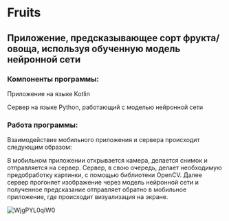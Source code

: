 # Fruits
## Приложение, предсказывающее сорт фрукта/овоща, используя обученную модель нейронной сети

### Компоненты программы:

Приложение на языке Kotlin

Сервер на языке Python, работающий с моделью нейронной сети

### Работа программы:

Взаимодействие мобильного приложения и сервера происходит следующим образом:

В мобильном приложении открывается камера, делается снимок и отправляется на сервер. Сервер, в свою очередь, делает необходимую предобработку картинки, с помощью библиотеки OpenCV. Далее сервер прогоняет изображение через модель нейронной сети и полученное предсказание отправляет обратно в мобильное приложение, где происходит визуализация на экране.

![WjgPYL0qiW0](https://user-images.githubusercontent.com/56773665/138597822-378b6e7a-4934-437b-994e-6e2202a1da64.jpg)
